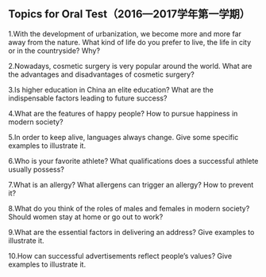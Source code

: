 ## Topics for Oral Test（2016—2017学年第一学期）

1.With the development of urbanization, we become more and more far away from the nature. What kind of life do you prefer to live, the life in city or in the countryside? Why?

2.Nowadays, cosmetic surgery is very popular around the world. What are the advantages and disadvantages of cosmetic surgery? 

3.Is higher education in China an elite education? What are the indispensable factors leading to future success? 

4.What are the features of happy people? How to pursue happiness in modern society?

5.In order to keep alive, languages always change. Give some specific examples to illustrate it.

6.Who is your favorite athlete? What qualifications does a successful athlete usually possess?

7.What is an allergy? What allergens can trigger an allergy? How to prevent it?

8.What do you think of the roles of males and females in modern society? Should women stay at home or go out to work? 

9.What are the essential factors in delivering an address? Give examples to illustrate it.

10.How can successful advertisements reflect people’s values? Give examples to illustrate it.
